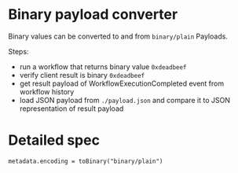 # Binary payload converter

Binary values can be converted to and from `binary/plain` Payloads.

Steps:

- run a workflow that returns binary value `0xdeadbeef`
- verify client result is binary `0xdeadbeef`
- get result payload of WorkflowExecutionCompleted event from workflow history
- load JSON payload from `./payload.json` and compare it to JSON representation of result payload

# Detailed spec

`metadata.encoding = toBinary("binary/plain")`

